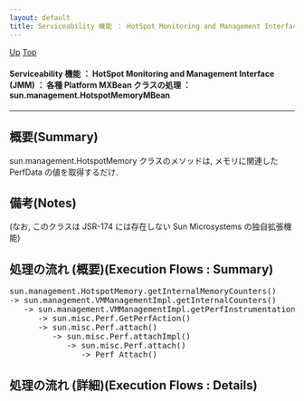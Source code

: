 ```yaml
---
layout: default
title: Serviceability 機能 ： HotSpot Monitoring and Management Interface (JMM) ： 各種 Platform MXBean クラスの処理 ： sun.management.HotspotMemoryMBean
---
```

[Up](nouYTgvZOF.html) [Top](../index.html)

#### Serviceability 機能 ： HotSpot Monitoring and Management Interface (JMM) ： 各種 Platform MXBean クラスの処理 ： sun.management.HotspotMemoryMBean

--- 
## 概要(Summary)
sun.management.HotspotMemory クラスのメソッドは,
メモリに関連した PerfData の値を取得するだけ.

## 備考(Notes)
(なお, このクラスは JSR-174 には存在しない Sun Microsystems の独自拡張機能)

## 処理の流れ (概要)(Execution Flows : Summary)
<div class="flow-abst"><pre>
sun.management.HotspotMemory.getInternalMemoryCounters()
-&gt; sun.management.VMManagementImpl.getInternalCounters()
   -&gt; sun.management.VMManagementImpl.getPerfInstrumentation()
      -&gt; sun.misc.Perf.GetPerfAction()
      -&gt; sun.misc.Perf.attach()
         -&gt; sun.misc.Perf.attachImpl()
            -&gt; sun.misc.Perf.attach()
               -&gt; Perf_Attach()
</pre></div>

## 処理の流れ (詳細)(Execution Flows : Details)






